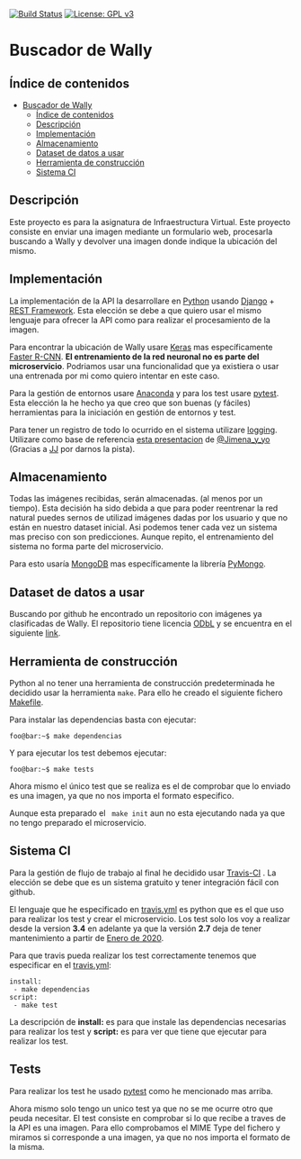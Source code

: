 [![Build Status](https://travis-ci.org/antoni-heredia/WallysFinder.svg?branch=master)](https://travis-ci.org/antoni-heredia/WallysFinder)
[![License: GPL v3](https://img.shields.io/badge/License-GPLv3-blue.svg)](https://www.gnu.org/licenses/gpl-3.0)


# Buscador de Wally

## Índice de contenidos

- [Buscador de Wally](#buscador-de-wally)
  - [Índice de contenidos](#%c3%8dndice-de-contenidos)
  - [Descripción](#descripci%c3%b3n)
  - [Implementación](#implementaci%c3%b3n)
  - [Almacenamiento](#almacenamiento)
  - [Dataset de datos a usar](#dataset-de-datos-a-usar)
  - [Herramienta de construcción](#herramienta-de-construcci%c3%b3n)
  - [Sistema CI](#sistema-ci)


## Descripción
Este proyecto es para la asignatura de Infraestructura Virtual. Este proyecto consiste en enviar una imagen mediante un formulario web, procesarla buscando a Wally y devolver una imagen donde indique la ubicación del mismo.

## Implementación

La implementación de la API la desarrollare en [Python](https://www.python.org) usando [Django](www.djangoproject.com) + [REST Framework](https://www.django-rest-framework.org/). Esta elección se debe a que quiero usar el mismo lenguaje para ofrecer la API como para realizar el procesamiento de la imagen. 

Para encontrar la ubicación de Wally usare [Keras](https://keras.io/) mas específicamente [Faster R-CNN](https://towardsdatascience.com/faster-r-cnn-object-detection-implemented-by-keras-for-custom-data-from-googles-open-images-125f62b9141a). __El entrenamiento de la red neuronal no es parte del microservicio__. Podriamos usar una funcionalidad que ya existiera o usar una entrenada por mi como quiero intentar en este caso. 

Para la gestión de entornos usare [Anaconda](https://www.anaconda.com/) y para los test usare [pytest](https://docs.pytest.org/en/latest/). Esta elección la he hecho ya que creo que son buenas (y fáciles) herramientas para la iniciación en  gestión de entornos y test. 



Para tener un registro de todo lo ocurrido en el sistema utilizare  [logging](https://docs.python.org/3/howto/logging.html). Utilizare como base de referencia [esta presentacion](https://static.sched.com/hosted_files/pycones19/48/El%20show%20de%20Truman.pdf) de [@Jimena_y_yo](https://twitter.com/jimena_y_yo) (Gracias a [JJ](github.com/JJ) por darnos la pista).


## Almacenamiento
Todas las imágenes recibidas, serán almacenadas. (al menos por un tiempo). Esta decisión ha sido debida a que para poder reentrenar  la red natural puedes sernos de utilizad imágenes dadas por los usuario y que no están en nuestro dataset inicial. Asi podemos tener cada vez un sistema mas preciso con son predicciones. Aunque repito, el entrenamiento del sistema no forma parte del microservicio. 

Para esto usaría [MongoDB](https://www.mongodb.com/es) mas específicamente la librería [PyMongo](https://api.mongodb.com/python/current/).


## Dataset de datos a usar

Buscando por github he encontrado un repositorio con imágenes ya clasificadas de Wally. El repositorio tiene licencia [ODbL](https://es.wikipedia.org/wiki/Licencia_Abierta_de_Bases_de_Datos) y se encuentra en el siguiente [link](https://github.com/vc1492a/Hey-Waldo).

## Herramienta de construcción
Python al no tener una herramienta de construcción predeterminada he decidido usar la herramienta ```make```. Para ello he creado el siguiente fichero [Makefile](./Makefile).

Para instalar las dependencias basta con ejecutar:
```console
foo@bar:~$ make dependencias
```
Y para ejecutar los test debemos ejecutar:
```console
foo@bar:~$ make tests
```
Ahora mismo el único test que se realiza es el de comprobar que lo enviado es una imagen, ya que no nos importa el formato especifico. 

Aunque esta preparado el  ``` make init``` aun no esta ejecutando nada ya que no tengo preparado el microservicio. 
## Sistema CI

Para la gestión de flujo de trabajo al final he decidido usar [Travis-CI](https://travis-ci.org/) . La elección se debe que es un sistema gratuito y tener integración fácil con github.

El lenguaje que he especificado en  [travis.yml](./.travis.yml) es python que es el que uso para realizar los test y crear el microservicio. Los test solo los voy a realizar desde la version __3.4__ en adelante ya que la versión __2.7__ deja de tener mantenimiento a partir de [Enero de 2020](https://www.python.org/dev/peps/pep-0373/). 

Para que travis pueda realizar los test correctamente tenemos que especificar en el [travis.yml](./.travis.yml):

 ``` 
install:
  - make dependencias
script:
  - make test 
 ```
 La descripción de __install:__ es para que instale las dependencias necesarias para realizar los test y __script:__ es para ver que tiene que ejecutar para realizar los test. 

 ## Tests
Para realizar los test he usado [pytest](https://docs.pytest.org/en/latest/) como he mencionado mas arriba. 

Ahora mismo solo tengo un unico test ya que no se me ocurre otro que peuda necesitar. El test consiste en comprobar si lo que recibe a traves de la API es una imagen. Para ello comprobamos el MIME Type del fichero y miramos si corresponde a una imagen, ya que no nos importa el formato de la misma.